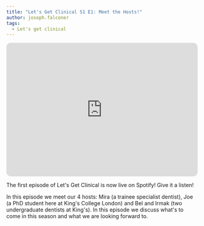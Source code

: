```yaml
---
title: "Let's Get Clinical S1 E1: Meet the Hosts!"
author: joseph.falconer
tags: 
  - Let's get clinical
---
```

<iframe style="border-radius:12px" src="https://open.spotify.com/embed/episode/2kop5uJEoKYHsFPbKOXHuC?utm_source=generator" width="100%" height="352" frameBorder="0" allowfullscreen="" allow="autoplay; clipboard-write; encrypted-media; fullscreen; picture-in-picture" loading="lazy"></iframe>

The first episode of Let's Get Clinical is now live on Spotify! Give it a listen!

In this episode we meet our 4 hosts: Mira (a trainee specialist dentist), Joe (a PhD student here at King's College London) and Bel and Irmak (two undergraduate dentists at King's). In this episode we discuss what's to come in this season and what we are looking forward to.
